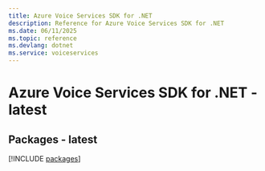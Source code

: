 ```yaml
---
title: Azure Voice Services SDK for .NET
description: Reference for Azure Voice Services SDK for .NET
ms.date: 06/11/2025
ms.topic: reference
ms.devlang: dotnet
ms.service: voiceservices
---
```

# Azure Voice Services SDK for .NET - latest
## Packages - latest
[!INCLUDE [packages](voice-services-index.md)]